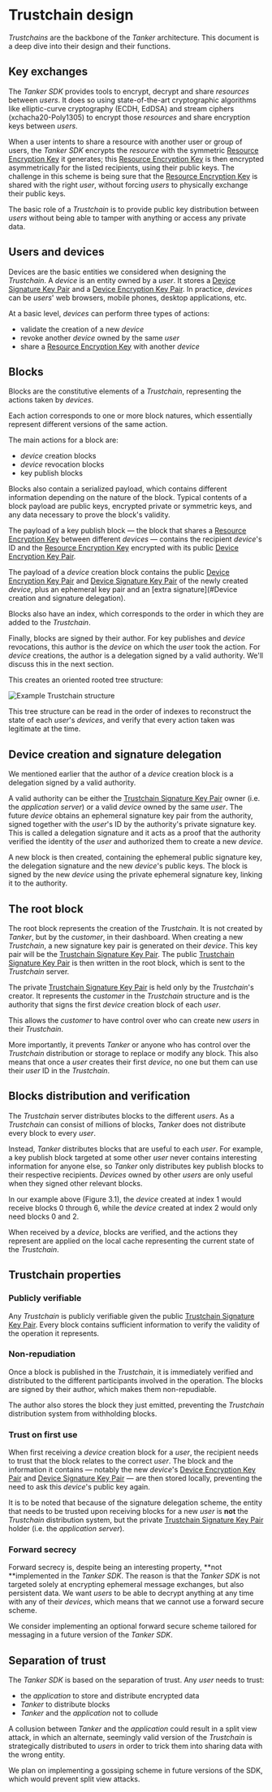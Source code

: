 # Trustchain design

[Device Encryption Key Pair]: concepts.md#device-keys "Unique identifier of a user"
[Device ID]: concepts.md#device-id "Unique identifier of a device belonging to a user"
[Device Signature Key Pair]: concepts.md#device-keys "Used when the user signs a block"
[Group Encryption Key Pair]: concepts.md#user-group-keys "Used when sharing data securely within a group"
[Group Signature Key Pair]: concepts.md#user-group-keys "Used when the user modifies a group"
[Local Encrypted Storage]: concepts.md#device-id "A place where key materials are stored, encrypted at rest while the Tanker session is closed"
[Local Clear Storage]: concepts.md#device-id "A place where key materials are stored after they are decrypted while the Tanker session is open"
[Resource Encryption Key]: concepts.md#resource-keys "A symmetric key that can be exchanged securely across users"
[Shared Encrypted Key]: concepts.md#resource-keys "The result of encrypting a Resource Encryption Key for a recipient"
[Trustchain Signature Key Pair]: concepts.md#trustchain-keys "Root of the Trustchain - used to sign user additions"
[User Encryption Key Pair]: concepts.md#user-keys "Used for sharing encrypted keys across users"
[User ID]: concepts.md#user-id "Unique identifier of a user"
[Unlock Key]: concepts.md#unlock-key "An opaque token that allows creating new devices"
[User Secret]: concepts.md#user-secret "A secret generated and stored on the application server that protects the local encrypted storage"
[Secret Permanent Identity]: concepts.md#secret-permanent-identity "An opaque string containing private data about user's identity"
[Public Permanent Identity]: concepts.md#public-permanent-identify "Generated from a Secret Permanent Identity - essentialy equivalent to a user ID"
[Secret Provisional Identity]: concepts.md#secret-provisional-identity "Same as Secret Permanent Identity, but for a user not registered on the Trustchain yet"
[Public Provisional Identity]: concepts.md#public-provisional-identity "Same as Public Permanent Identity, but for a user not registered on the Trustchain yet"

*Trustchains* are the backbone of the *Tanker* architecture. This document is a deep dive into their design and their functions.

## Key exchanges

The *Tanker SDK* provides tools to encrypt, decrypt and share *resources* between *users*. It does so using state-of-the-art cryptographic algorithms like elliptic-curve cryptography (ECDH, EdDSA) and stream ciphers (xchacha20-Poly1305) to encrypt those *resources* and share encryption keys between *users*.

When a user intents to share a resource with another user or group of users, the *Tanker SDK* encrypts the *resource* with the symmetric [Resource Encryption Key] it generates; this [Resource Encryption Key] is then encrypted asymmetrically for the listed recipients, using their public keys. The challenge in this scheme is being sure that the [Resource Encryption Key] is shared with the right *user*, without forcing *users* to physically exchange their public keys.

The basic role of a *Trustchain* is to provide public key distribution between *users* without being able to tamper with anything or access any private data.

## Users and devices

Devices are the basic entities we considered when designing the *Trustchain*. A *device* is an entity owned by a *user*. It stores a [Device Signature Key Pair] and a [Device Encryption Key Pair]. In practice, *devices* can be *users*' web browsers, mobile phones, desktop applications, etc.

At a basic level, *devices* can perform three types of actions:

- validate the creation of a new *device*
- revoke another *device* owned by the same *user*
- share a [Resource Encryption Key] with another *device*

## Blocks

Blocks are the constitutive elements of a *Trustchain*, representing the actions taken by *devices*.

Each action corresponds to one or more block natures, which essentially represent different versions of the same action.

The main actions for a block are:

* *device* creation blocks
* *device* revocation blocks
* key publish blocks

Blocks also contain a serialized payload, which contains different information depending on the nature of the block. Typical contents of a block payload are public keys, encrypted private or symmetric keys, and any data necessary to prove the block's validity.

The payload of a key publish block &mdash; the block that shares a [Resource Encryption Key] between different *devices* &mdash; contains the recipient *device*'s ID and the [Resource Encryption Key] encrypted with its public [Device Encryption Key Pair].

The payload of a *device* creation block contains the public [Device Encryption Key Pair] and [Device Signature Key Pair] of the newly created *device*, plus an ephemeral key pair and an [extra signature](#Device creation and signature delegation).

Blocks also have an index, which corresponds to the order in which they are added to the *Trustchain*.

Finally, blocks are signed by their author. For key publishes and *device* revocations, this author is the *device* on which the *user* took the action. For *device* creations, the author is a delegation signed by a valid authority. We'll discuss this in the next section.

This creates an oriented rooted tree structure:

![Example Trustchain structure](./img/trustchain.jpg)

This tree structure can be read in the order of indexes to reconstruct the state of each *user*'s *devices*, and verify that every action taken was legitimate at the time.

## Device creation and signature delegation

We mentioned earlier that the author of a *device* creation block is a delegation signed by a valid authority.

A valid authority can be either the [Trustchain Signature Key Pair] owner (i.e. the *application server*) or a valid *device* owned by the same *user*. The future *device* obtains an ephemeral signature key pair from the authority, signed together with the *user*'s ID by the authority's private signature key. This is called a delegation signature and it acts as a proof that the authority verified the identity of the *user* and authorized them to create a new *device*.

A new block is then created, containing the ephemeral public signature key, the delegation signature and the new *device*'s public keys. The block is signed by the new *device* using the private ephemeral signature key, linking it to the authority.


## The root block

The root block represents the creation of the *Trustchain*. It is not created by *Tanker*, but by the *customer*, in their dashboard. When creating a new *Trustchain*, a new signature key pair is generated on their *device*. This key pair will be the [Trustchain Signature Key Pair]. The public [Trustchain Signature Key Pair] is then written in the root block, which is sent to the *Trustchain* server.

The private [Trustchain Signature Key Pair] is held only by the *Trustchain*'s creator. It represents the *customer* in the *Trustchain* structure and is the authority that signs the first *device* creation block of each *user*.

This allows the *customer* to have control over who can create new *users* in their *Trustchain*.

More importantly, it prevents *Tanker* or anyone who has control over the *Trustchain* distribution or storage to replace or modify any block. This also means that once a *user* creates their first *device*, no one but them can use their *user* ID in the *Trustchain*.

## Blocks distribution and verification

The *Trustchain* server distributes blocks to the different *users*. As a *Trustchain* can consist of millions of blocks, *Tanker* does not distribute every block to every *user*.

Instead, *Tanker* distributes blocks that are useful to each *user*. For example, a key publish block targeted at some other *user* never contains interesting information for anyone else, so *Tanker* only distributes key publish blocks to their respective recipients. *Devices* owned by other *users* are only useful when they signed other relevant blocks.

In our example above (Figure 3.1), the *device* created at index 1 would receive blocks 0 through 6, while the *device* created at index 2 would only need blocks 0 and 2.

When received by a *device*, blocks are verified, and the actions they represent are applied on the local cache representing the current state of the *Trustchain*.

## Trustchain properties

### Publicly verifiable

Any *Trustchain* is publicly verifiable given the public [Trustchain Signature Key Pair]. Every block contains sufficient information to verify the validity of the operation it represents.

### Non-repudiation

Once a block is published in the *Trustchain*, it is immediately verified and distributed to the different participants involved in the operation. The blocks are signed by their author, which makes them non-repudiable.

The author also stores the block they just emitted, preventing the *Trustchain* distribution system from withholding blocks.

### Trust on first use

When first receiving a *device* creation block for a *user*, the recipient needs to trust that the block relates to the correct *user*. The block and the information it contains &mdash; notably the new *device*'s [Device Encryption Key Pair] and [Device Signature Key Pair] &mdash; are then stored locally, preventing the need to ask this *device*'s public key again.

It is to be noted that because of the signature delegation scheme, the entity that needs to be trusted upon receiving blocks for a new *user* is **not** the *Trustchain* distribution system, but the private [Trustchain Signature Key Pair] holder (i.e. the *application server*).

### Forward secrecy

Forward secrecy is, despite being an interesting property, **not **implemented in the *Tanker SDK*. The reason is that the *Tanker SDK* is not targeted solely at encrypting ephemeral message exchanges, but also persistent data. We want *users* to be able to decrypt anything at any time with any of their *devices*, which means that we cannot use a forward secure scheme.

We consider implementing an optional forward secure scheme tailored for messaging in a future version of the *Tanker SDK*.

## Separation of trust

The *Tanker SDK* is based on the separation of trust. Any *user* needs to trust:

- the *application* to store and distribute encrypted data
- *Tanker* to distribute blocks
- *Tanker* and the *application* not to collude

A collusion between *Tanker* and the *application* could result in a split view attack, in which an alternate, seemingly valid version of the *Trustchain* is strategically distributed to *users* in order to trick them into sharing data with the wrong entity.

We plan on implementing a gossiping scheme in future versions of the SDK, which would prevent split view attacks.

